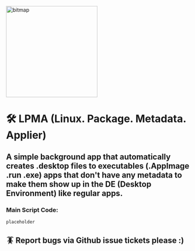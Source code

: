 <img width="250" height="250" alt="bitmap" src="https://github.com/user-attachments/assets/32475341-f543-498c-94e5-8aabd6adf69f" />

# 🛠️ LPMA (Linux. Package. Metadata. Applier) 
## A simple background app that automatically creates .desktop files to executables (.AppImage .run .exe) apps that don't have any metadata to make them show up in the DE (Desktop Environment) like regular apps.

### Main Script Code:
`placeholder`

## 🪳 Report bugs via Github issue tickets please :)
